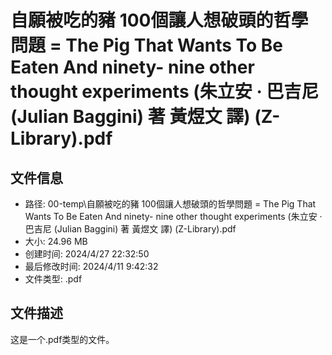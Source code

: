 ﻿# 自願被吃的豬  100個讓人想破頭的哲學問題 = The Pig That Wants To Be Eaten And ninety- nine other thought experiments (朱立安 · 巴吉尼 (Julian Baggini) 著  黃煜文 譯) (Z-Library).pdf

## 文件信息
- 路径: 00-temp\自願被吃的豬  100個讓人想破頭的哲學問題 = The Pig That Wants To Be Eaten And ninety- nine other thought experiments (朱立安 · 巴吉尼 (Julian Baggini) 著  黃煜文 譯) (Z-Library).pdf
- 大小: 24.96 MB
- 创建时间: 2024/4/27 22:32:50
- 最后修改时间: 2024/4/11 9:42:32
- 文件类型: .pdf

## 文件描述
这是一个.pdf类型的文件。


